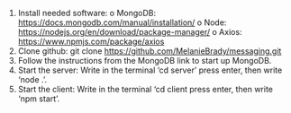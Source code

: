 1.	Install needed software: 
    o	MongoDB: https://docs.mongodb.com/manual/installation/
    o	Node: https://nodejs.org/en/download/package-manager/
    o	Axios: https://www.npmjs.com/package/axios
2.	Clone github: git clone https://github.com/MelanieBrady/messaging.git
3.	Follow the instructions from the MongoDB link to start up MongoDB.
4.	Start the server: Write in the terminal ‘cd server’ press enter, then write ‘node .’.
5.	Start the client: Write in the terminal ‘cd client press enter, then write ‘npm start’.
